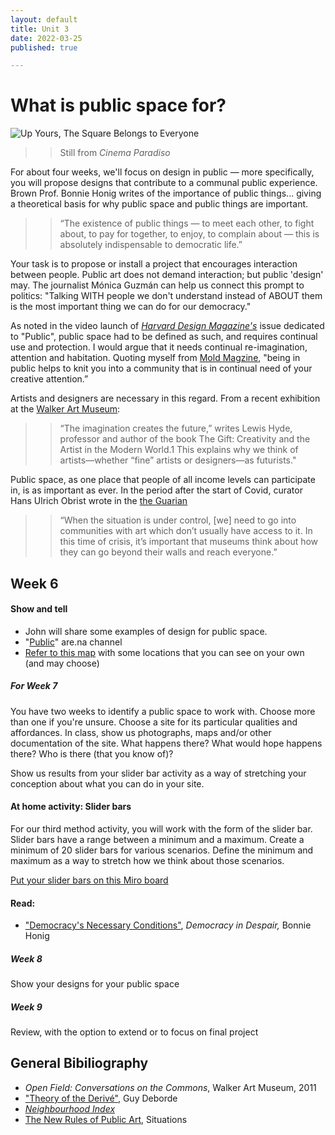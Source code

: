 ```yaml
---
layout: default
title: Unit 3
date: 2022-03-25
published: true

---
```


# What is public space for?


![Up Yours, The Square Belongs to Everyone](/img/paradiso.png)
>>Still from *Cinema Paradiso*

For about four weeks, we'll focus on design in public — more specifically, you will propose designs that contribute to a communal public experience. Brown Prof. Bonnie Honig writes of the importance of public things... giving a theoretical basis for why public space and public things are important.  

>>“The existence of public things — to meet each
other, to fight about, to pay for together, to enjoy, to
complain about — this is absolutely indispensable
to democratic life.” 

Your task is to propose or install a project that encourages interaction between people. Public art does not demand interaction; but public 'design' may. The journalist Mónica Guzmán can help us connect this prompt to politics: "Talking WITH people we don't understand instead of ABOUT them is the most important thing we can do for our democracy."

As noted in the video launch of *[Harvard Design Magazine's](https://www.youtube.com/watch?v=kNRbL0PV4A0&ab_channel=HarvardGSD)* issue dedicated to "Public", public space had to be defined as such, and requires continual use and protection. I would argue that it needs continual re-imagination, attention and habitation. Quoting myself from [Mold Magzine](https://thisismold.com/visual/graphic-design-and-local-food-ecologies), "being in public helps to knit you into a community that is in continual need of your creative attention.”

Artists and designers are necessary in this regard. From a recent exhibition at the [Walker Art Museum](http://walkerart.org/magazine/marina-gorbis-the-more-equitable-future-begins-in-the-imagination): 

>>“The imagination creates the future,” writes Lewis Hyde, professor and author of the book The Gift: Creativity and the Artist in the Modern World.1 This explains why we think of artists—whether “fine” artists or designers—as futurists."

<!--
Hannah Arendt, quoted in an article by Masha Gessen in a 2020 New Yorker article: Isolation is the inability to act together with others, which, according to Arendt, is the source of a person’s political power. Isolation renders people impotent. Loneliness, Arendt posits, is the defining condition of totalitarianism and the common ground of all terror.
-->

Public space, as one place that people of all income levels can participate in, is as important as ever. In the period after the start of Covid, curator Hans Ulrich Obrist wrote in the [the Guarian](https://www.theguardian.com/artanddesign/2020/mar/30/hans-ulrich-obrist-uk-public-art-project)

>>“When the situation is under control, [we] need to go into communities with art which don’t usually have access to it. In this time of crisis, it’s important that museums think about how they can go beyond their walls and reach everyone.” 



## Week 6

#### Show and tell

- John will share some examples of design for public space. 
- "[Public](https://www.are.na/john-caserta/public-a8sf7pnhaei)" are.na channel
- [Refer to this map](https://goo.gl/maps/FaLqaMbdRufXkenm7) with some locations that you can see on your own (and may choose) 

##### For Week 7

You have two weeks to identify a public space to work with. Choose more than one if you're unsure. Choose a site for its particular qualities and affordances. In class, show us photographs, maps and/or other documentation of the site. What happens there? What would hope happens there? Who is there (that you know of)?

Show us results from your slider bar activity as a way of stretching your conception about what you can do in your site. 

#### At home activity: Slider bars

For our third method activity, you will work with the form of the slider bar. Slider bars have a range between a minimum and a maximum. Create a minimum of 20 slider bars for various scenarios. Define the minimum and maximum as a way to stretch how we think about those scenarios. 

[Put your slider bars on this Miro board](https://miro.com/app/board/uXjVOCtRucU=/?invite_link_id=944439351970)


#### Read:

* ["Democracy's Necessary Conditions"](https://drive.google.com/file/d/1XNDPuWnX0RnONvWC5lH2LNg4h6cagr1D/view?usp=sharing), *Democracy in Despair,* Bonnie Honig


##### Week 8

Show your designs for your public space

##### Week 9

Review, with the option to extend or to focus on final project


## General Bibiliography

* *Open Field: Conversations on the Commons*, Walker Art Museum, 2011
* ["Theory of the Derivé"](http://www.bopsecrets.org/SI/2.derive.htm), Guy Deborde
* *[Neighbourhood Index](https://neighbourhoodindex.org/)*
* [The New Rules of Public Art](https://arena-attachments.s3.amazonaws.com/15685110/8faaf322aab6af4f8650fda466ffe98a.pdf?1647893562), Situations